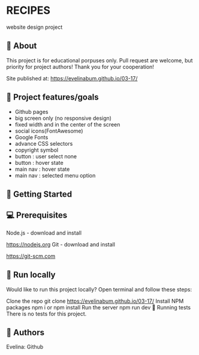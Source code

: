 # RECIPES

website design project

## 🌟 About

This project is for educational porpuses only. Pull request are welcome, but priority for project authors! Thank you for your cooperation!

Site published at: https://evelinabum.github.io/03-17/

## 🎯 Project features/goals

-   Github pages
-   big screen only (no responsive design)
-   fixed width and in the center of the screen
-   social icons(FontAwesome)
-   Google Fonts
-   advance CSS selectors
-   copyright symbol
-   button : user select none
-   button : hover state
-   main nav : hover state
-   main nav : selected menu option

## 🧰 Getting Started

## 💻 Prerequisites

Node.js - download and install

https://nodejs.org
Git - download and install

https://git-scm.com

## 🏃 Run locally

Would like to run this project locally? Open terminal and follow these steps:

Clone the repo
git clone https://evelinabum.github.io/03-17/
Install NPM packages
npm i
or
npm install
Run the server
npm run dev
🧪 Running tests
There is no tests for this project.

## 🎅 Authors

Evelina: Github
